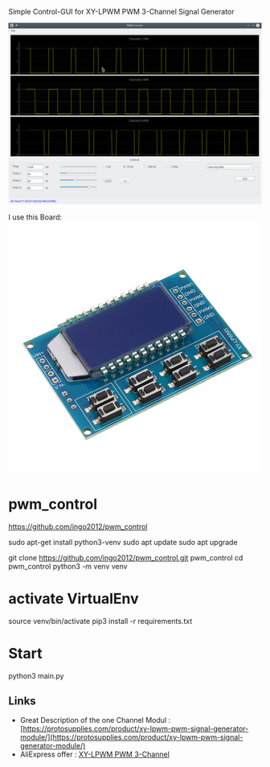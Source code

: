 Simple Control-GUI for XY-LPWM PWM 3-Channel Signal Generator 

![Screenshot](images/screenshot.png)

I use this Board:
![Screenshot](images/3channel_pwm.jpg)
# pwm_control
https://github.com/ingo2012/pwm_control

sudo apt-get install python3-venv
sudo apt update
sudo apt upgrade 

git clone https://github.com/ingo2012/pwm_control.git pwm_control
cd pwm_control
python3 -m venv venv

# activate VirtualEnv 
source venv/bin/activate
pip3 install -r requirements.txt

# Start 
python3 main.py

## Links
- Great Description of the one Channel Modul : [https://protosupplies.com/product/xy-lpwm-pwm-signal-generator-module/](https://protosupplies.com/product/xy-lpwm-pwm-signal-generator-module/)
- AliExpress offer : [ XY-LPWM PWM 3-Channel](https://de.aliexpress.com/item/33011636435.html?src=google&albch=shopping&acnt=494-037-6276&isdl=y&slnk=&plac=&mtctp=&albbt=Gploogle_7_shopping&aff_atform=google&aff_short_key=UneMJZVf&&albagn=888888&albcp=1705854617&albag=67310370915&trgt=743612850714&crea=de33011636435&netw=u&device=c&albpg=743612850714&albpd=de33011636435&gclid=CjwKCAjw_Y_8BRBiEiwA5MCBJnjqtMOD8qASUXmFTYvDYd6SH5zvv4iPgxGwNUW-_Emty5KBV23KihoCurYQAvD_BwE&gclsrc=aw.ds)


